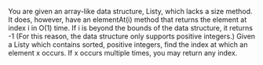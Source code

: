 You are given an array-like data structure, Listy, which lacks a size method. It does, however, have an elementAt(i) method that returns the element at index i in O(1) time. If i is beyond the bounds of the data structure, it returns -1 (For this reason, the data structure only supports positive integers.) Given a Listy which contains sorted, positive integers, find the index at which an element x occurs. If x occurs multiple times, you may return any index.
